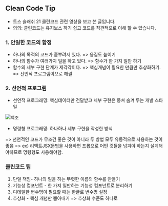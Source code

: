 ## Clean Code Tip
- 토스 슬래쉬 21 클린코드 관련 영상을 보고 쓴 글입니다.
- 의의: 클린코드는 유지보스 하기 쉽고 코드를 직관적으로 이해 할 수 있습니다.

### 1. 안일한 코드의 함정
- 하나의 목적의 코드가 흩뿌려저 있다. => 응집도 높이기
- 하나의 함수가 여러가지 일을 하고 있다. => 함수가 한 가지 일만 하기
- 함수의 세부 구현 단계가 제각각이다. => 핵심개념이 필요한 만큼만 추상화하기.
=> 선언적 프로그램이으로 해결

### 2. 선언적 프로그램
- 선언적 프로그래밍: 핵심데이터만 전달받고 세부 구현은 뭉쳐 숨겨 두는 개발 스타일 

![백조](https://user-images.githubusercontent.com/67263146/143170965-2447bc5e-db83-4f47-b3b0-f7579eacb2a2.png)

- 명령형 프로그래밍: 하나하나 세부 구현을 작성한 방식

=> 선언적인 코드가 무조건 좋은 것이 아니라 두 방법 모두 유동적으로 사용하는 것이 좋음
=> ex) 리액트JSX문법을 사용하면 프롭으로 어떤 것들을 넘겨야 하는지 설계해야하므로 명령형도 사용해야함.

### 클린코드 팁
1. 단일 책임- 하나의 일을 하는 뚜렷한 이름의 함수를 만들기
2. 기능성 컴포넌트 - 한 가지 일만하는 기능성 컴포넌트로 분리하기
3. 디테일한 변수명이 필요할 때는 한글로 변수명 설정
4. 추상화 - 핵심 개념만 뽑아내기 => 추상화 수준도 하나로 
